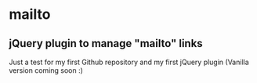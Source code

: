 # mailto

## jQuery plugin to manage "mailto" links

Just a test for my first Github repository and my first jQuery plugin (Vanilla version coming soon :)
